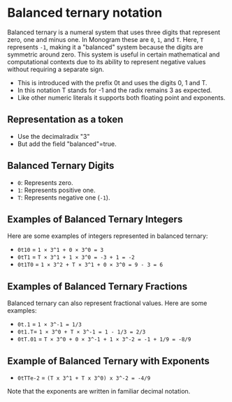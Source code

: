 # Balanced ternary notation

Balanced ternary is a numeral system that uses three digits that represent zero,
one and minus one. In Monogram these are `0`, `1`, and `T`. Here, `T` represents
`-1`, making it a "balanced" system because the digits are symmetric around
zero. This system is useful in certain mathematical and computational contexts
due to its ability to represent negative values without requiring a separate
sign.

- This is introduced with the prefix 0t and uses the digits 0, 1 and T. 
- In this notation T stands for -1 and the radix remains 3 as expected. 
- Like other numeric literals it supports both floating point and exponents.

## Representation as a token

- Use the decimalradix "3"
- But add the field "balanced"=true.

## Balanced Ternary Digits

- `0`: Represents zero.
- `1`: Represents positive one.
- `T`: Represents negative one (`-1`).

## Examples of Balanced Ternary Integers

Here are some examples of integers represented in balanced ternary:

- `0t10` = `1 × 3^1 + 0 × 3^0 = 3`
- `0tT1` = `T × 3^1 + 1 × 3^0 = -3 + 1 = -2`
- `0t1T0` = `1 × 3^2 + T × 3^1 + 0 × 3^0 = 9 - 3 = 6`

## Examples of Balanced Ternary Fractions

Balanced ternary can also represent fractional values. Here are some examples:

- `0t.1` = `1 × 3^-1 = 1/3`
- `0t1.T`= `1 × 3^0 + T × 3^-1 = 1 - 1/3 = 2/3`
- `0tT.01` = `T × 3^0 + 0 × 3^-1 + 1 × 3^-2 = -1 + 1/9 = -8/9`

## Example of Balanced Ternary with Exponents

- `0tTTe-2` = `(T x 3^1 + T x 3^0) x 3^-2 = -4/9`

Note that the exponents are written in familiar decimal notation.

